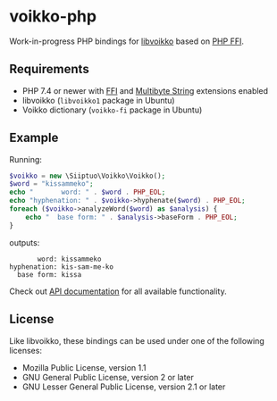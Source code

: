 <!--
SPDX-FileCopyrightText: 2021 Tuomas Siipola
SPDX-License-Identifier: CC0-1.0
-->

# voikko-php

Work-in-progress PHP bindings for [libvoikko](https://voikko.puimula.org/) based on [PHP FFI](https://www.php.net/manual/en/book.ffi.php).

## Requirements

- PHP 7.4 or newer with [FFI](https://www.php.net/manual/en/book.ffi.php) and [Multibyte String](https://www.php.net/manual/en/book.mbstring.php) extensions enabled
- libvoikko (`libvoikko1` package in Ubuntu)
- Voikko dictionary (`voikko-fi` package in Ubuntu)

<!--
## Installation

Install via [Composer](https://getcomposer.org/):

```sh
composer require siiptuo/voikko
```
-->

## Example

Running:

```php
$voikko = new \Siiptuo\Voikko\Voikko();
$word = "kissammeko";
echo "       word: " . $word . PHP_EOL;
echo "hyphenation: " . $voikko->hyphenate($word) . PHP_EOL;
foreach ($voikko->analyzeWord($word) as $analysis) {
    echo "  base form: " . $analysis->baseForm . PHP_EOL;
}
```

outputs:

```
       word: kissammeko
hyphenation: kis-sam-me-ko
  base form: kissa
```

Check out [API documentation](https://siiptuo.github.io/voikko-php/namespaces/siiptuo-voikko.html) for all available functionality.

## License

Like libvoikko, these bindings can be used under one of the following licenses:

- Mozilla Public License, version 1.1
- GNU General Public License, version 2 or later
- GNU Lesser General Public License, version 2.1 or later
